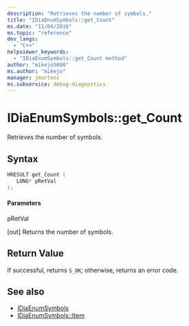 ```yaml
---
description: "Retrieves the number of symbols."
title: "IDiaEnumSymbols::get_Count"
ms.date: "11/04/2016"
ms.topic: "reference"
dev_langs:
  - "C++"
helpviewer_keywords:
  - "IDiaEnumSymbols::get_Count method"
author: "mikejo5000"
ms.author: "mikejo"
manager: jmartens
ms.subservice: debug-diagnostics
---
```

# IDiaEnumSymbols::get_Count

Retrieves the number of symbols.

## Syntax

```C++
HRESULT get_Count ( 
   LONG* pRetVal
);
```

#### Parameters
 pRetVal

[out] Returns the number of symbols.

## Return Value
 If successful, returns `S_OK`; otherwise, returns an error code.

## See also
- [IDiaEnumSymbols](../../debugger/debug-interface-access/idiaenumsymbols.md)
- [IDiaEnumSymbols::Item](../../debugger/debug-interface-access/idiaenumsymbols-item.md)
